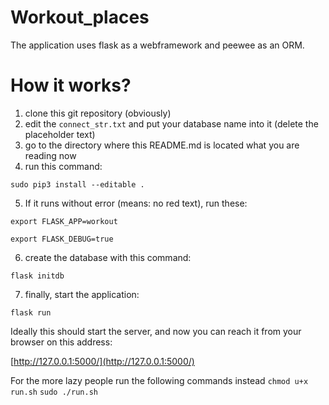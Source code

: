 # Workout_places

The application uses flask as a webframework and peewee as an ORM.

# How it works?

1. clone this git repository (obviously)
1. edit the `connect_str.txt` and put your database name into it (delete the placeholder text)
1. go to the directory where this README.md is located what you are reading now
1. run this command:

`sudo pip3 install --editable .`

5. If it runs without error (means: no red text), run these:

`export FLASK_APP=workout`

`export FLASK_DEBUG=true`

6. create the database with this command:

`flask initdb`

7. finally, start the application:

`flask run`

Ideally this should start the server, and now you can reach it from your browser on this address:

[http://127.0.0.1:5000/](http://127.0.0.1:5000/)

For the more lazy people run the following commands instead
`chmod u+x run.sh`
`sudo ./run.sh`
